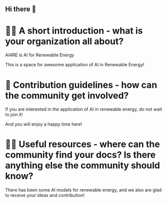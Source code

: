 ## Hi there 👋

# 🙋‍♀️ A short introduction - what is your organization all about?


AI4RE is AI for Renewable Energy

This is a space for awesome application of AI in Renewable Energy!

# 🌈 Contribution guidelines - how can the community get involved?

If you are interested in the application of AI in renewable energy, do not wait to join it!

And you will enjoy a happy time here!

# 👩‍💻 Useful resources - where can the community find your docs? Is there anything else the community should know?

There has been some AI models for renewable energy, and we also are glad to receive your ideas and contribution!

<!--

**Here are some ideas to get you started:**

🙋‍♀️ A short introduction - what is your organization all about?
🌈 Contribution guidelines - how can the community get involved?
👩‍💻 Useful resources - where can the community find your docs? Is there anything else the community should know?
🍿 Fun facts - what does your team eat for breakfast?
🧙 Remember, you can do mighty things with the power of [Markdown](https://docs.github.com/github/writing-on-github/getting-started-with-writing-and-formatting-on-github/basic-writing-and-formatting-syntax)
-->
